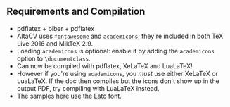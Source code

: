 
## Requirements and Compilation

* pdflatex + biber + pdflatex
* AltaCV uses [`fontawesome`](http://www.ctan.org/pkg/fontawesome) and [`academicons`](http://www.ctan.org/pkg/academicons); they're included in both TeX Live 2016 and MikTeX 2.9.
* Loading `academicons` is optional: enable it by adding the `academicons` option to `\documentclass`.
* Can now be compiled with pdflatex, XeLaTeX and LuaLaTeX!
* However if you're using `academicons`, you _must_ use either XeLaTeX or LuaLaTeX. If the doc then compiles but the icons don't show up in the output PDF, try compiling with LuaLaTeX instead.
* The samples here use the [Lato](http://www.latofonts.com/lato-free-fonts/) font.
